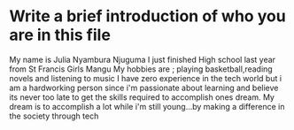# Write a brief introduction of who you are in this file

My name is Julia Nyambura Njuguma
I just finished High school last year from St Francis Girls Mangu
My hobbies are ; playing basketball,reading novels and listening to music
I have zero experience in the tech world but i am a hardworking person since i'm passionate about learning and believe its never too late to get the skills required to accomplish ones dream.
My dream is to accomplish a lot while i'm still young...by making a difference in the society through tech